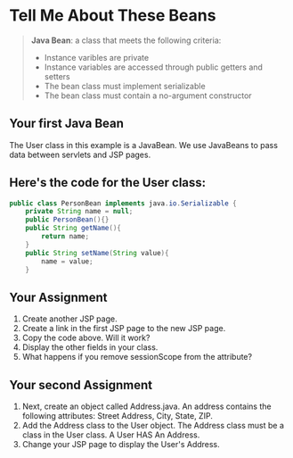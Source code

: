 # Tell Me About These Beans

> **Java Bean**: a class that meets the following criteria:
>
> * Instance varibles are private
> * Instance variables are accessed through public getters and setters 
> * The bean class must implement serializable
> * The bean class must contain a no-argument constructor

## Your first Java Bean

The User class in this example is a JavaBean. We use JavaBeans to pass data between servlets and JSP pages.

## Here's the code for the User class:

```java
public class PersonBean implements java.io.Serializable {
    private String name = null;
    public PersonBean(){}
    public String getName(){
        return name;
    }
    public String setName(String value){
        name = value;
    }
```

## Your Assignment

1. Create another JSP page.
2. Create a link in the first JSP page to the new JSP page.
3. Copy the code above. Will it work?
4. Display the other fields in your class.
5. What happens if you remove sessionScope from the attribute?

## Your second Assignment

1. Next, create an object called Address.java. An address contains the following attributes: Street Address, City, State, ZIP.
2. Add the Address class to the User object. The Address class must be a class in the User class. A User HAS An Address.
3. Change your JSP page to display the User's Address.

